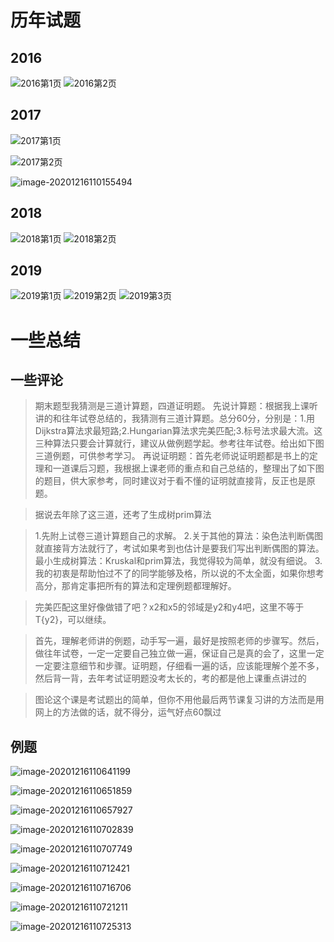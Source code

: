 # 历年试题

## 2016

![2016第1页](Untitled.assets/2016第1页-1608087329848.jpg)
![2016第2页](Untitled.assets/2016第2页-1608087339898.jpg)
## 2017
![2017第1页](Untitled.assets/2017第1页-1608087436249.jpg)

![2017第2页](Untitled.assets/2017第2页-1608087436249.jpg)

![image-20201216110155494](Untitled.assets/image-20201216110155494.png)

## 2018

![2018第1页](Untitled.assets/2018第1页-1608087436249.jpg)
![2018第2页](Untitled.assets/2018第2页-1608087436249.jpg)
## 2019
![2019第1页](Untitled.assets/2019第1页-1608087423209.jpg)
![2019第2页](Untitled.assets/2019第2页-1608087436249.jpg)
![2019第3页](Untitled.assets/2019第3页-1608087436249.jpg)

# 一些总结

## 一些评论

> 期末题型我猜测是三道计算题，四道证明题。
> 先说计算题：根据我上课听讲的和往年试卷总结的，我猜测有三道计算题。总分60分，分别是：1.用Dijkstra算法求最短路;2.Hungarian算法求完美匹配;3.标号法求最大流。这三种算法只要会计算就行，建议从做例题学起。参考往年试卷。给出如下图三道例题，可供参考学习。
> 再说证明题：首先老师说证明题都是书上的定理和一道课后习题，我根据上课老师的重点和自己总结的，整理出了如下图的题目，供大家参考，同时建议对于看不懂的证明就直接背，反正也是原题。

> 据说去年除了这三道，还考了生成树prim算法
>

>1.先附上试卷三道计算题自己的求解。
2.关于其他的算法：染色法判断偶图就直接背方法就行了，考试如果考到也估计是要我们写出判断偶图的算法。最小生成树算法：Kruskal和prim算法，我觉得较为简单，就没有细说。
3.我的初衷是帮助怕过不了的同学能够及格，所以说的不太全面，如果你想考高分，那肯定事把所有的算法和定理例题都理解好。

> 完美匹配这里好像做错了吧？x2和x5的邻域是y2和y4吧，这里不等于T{y2}，可以继续。

> 首先，理解老师讲的例题，动手写一遍，最好是按照老师的步骤写。然后，做往年试卷，一定一定要自己独立做一遍，保证自己是真的会了，这里一定一定要注意细节和步骤。证明题，仔细看一遍的话，应该能理解个差不多，然后背一背，去年考试证明题没考太长的，考的都是他上课重点讲过的

> 图论这个课是考试题出的简单，但你不用他最后两节课复习讲的方法而是用网上的方法做的话，就不得分，运气好点60飘过

## 例题

![image-20201216110641199](Untitled.assets/image-20201216110641199.png)

![image-20201216110651859](Untitled.assets/image-20201216110651859.png)

![image-20201216110657927](Untitled.assets/image-20201216110657927.png)

![image-20201216110702839](Untitled.assets/image-20201216110702839.png)

![image-20201216110707749](Untitled.assets/image-20201216110707749.png)

![image-20201216110712421](Untitled.assets/image-20201216110712421.png)

![image-20201216110716706](Untitled.assets/image-20201216110716706.png)

![image-20201216110721211](Untitled.assets/image-20201216110721211.png)

![image-20201216110725313](Untitled.assets/image-20201216110725313.png)